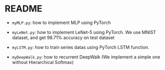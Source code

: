 # README

+ `myMLP.py`: how to implement MLP using PyTorch

+ `myLeNet.py`: how to implement LeNet-5 using PyTorch. We use MNIST dataset, and get 98.71% accuracy on test dataset

+ `myLSTM.py`: how to train series datas using PyTorch LSTM function.

+ `myDeepWalk.py`: how to recurrent DeepWalk (We implement a simple one without Hierarchical Softmax) 

